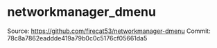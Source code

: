 # networkmanager_dmenu

Source: https://github.com/firecat53/networkmanager-dmenu
Commit: 78c8a7862eaddde419a79b0c0c5176cf05661da5
